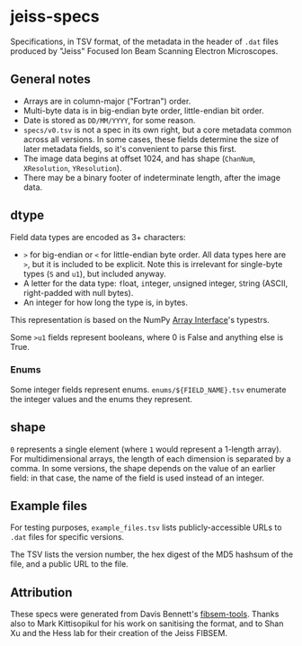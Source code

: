 # jeiss-specs

Specifications, in TSV format, of the metadata in the header of `.dat` files produced by "Jeiss" Focused Ion Beam Scanning Electron Microscopes.

## General notes

- Arrays are in column-major ("Fortran") order.
- Multi-byte data is in big-endian byte order, little-endian bit order.
- Date is stored as `DD/MM/YYYY`, for some reason.
- `specs/v0.tsv` is not a spec in its own right, but a core metadata common across all versions. In some cases, these fields determine the size of later metadata fields, so it's convenient to parse this first.
- The image data begins at offset 1024, and has shape (`ChanNum`, `XResolution`, `YResolution`).
- There may be a binary footer of indeterminate length, after the image data.

## dtype

Field data types are encoded as 3+ characters:

- `>` for big-endian or `<` for little-endian byte order. All data types here are `>`, but it is included to be explicit. Note this is irrelevant for single-byte types (`S` and `u1`), but included anyway.
- A letter for the data type: `f`loat, `i`nteger, `u`nsigned integer, `S`tring (ASCII, right-padded with null bytes).
- An integer for how long the type is, in bytes.

This representation is based on the NumPy [Array Interface](https://numpy.org/doc/stable/reference/arrays.interface.html#object.__array_interface__)'s typestrs.

Some `>u1` fields represent booleans, where 0 is False and anything else is True.

### Enums

Some integer fields represent enums.
`enums/${FIELD_NAME}.tsv` enumerate the integer values and the enums they represent.

## shape

`0` represents a single element (where `1` would represent a 1-length array).
For multidimensional arrays, the length of each dimension is separated by a comma.
In some versions, the shape depends on the value of an earlier field: in that case, the name of the field is used instead of an integer.

## Example files

For testing purposes, `example_files.tsv` lists publicly-accessible URLs to `.dat` files for specific versions.

The TSV lists the version number, the hex digest of the MD5 hashsum of the file, and a public URL to the file.

## Attribution

These specs were generated from Davis Bennett's [fibsem-tools](https://github.com/janelia-cosem/fibsem-tools).
Thanks also to Mark Kittisopikul for his work on sanitising the format,
and to Shan Xu and the Hess lab for their creation of the Jeiss FIBSEM.
